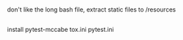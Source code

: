 #

##
don't like the long bash file, extract static files to /resources

##
install pytest-mccabe
tox.ini pytest.ini
